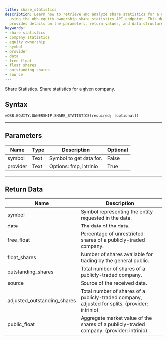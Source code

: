 ```yaml
---
title: share_statistics
description: Learn how to retrieve and analyze share statistics for a given company
  using the obb.equity.ownership.share_statistics API endpoint. This documentation
  provides details on the parameters, return values, and data structure.
keywords: 
- share statistics
- company statistics
- equity ownership
- symbol
- provider
- data
- free float
- float shares
- outstanding shares
- source
---
```


<!-- markdownlint-disable MD041 -->

Share Statistics. Share statistics for a given company.

## Syntax

```excel wordwrap
=OBB.EQUITY.OWNERSHIP.SHARE_STATISTICS(required; [optional])
```

---

## Parameters

| Name | Type | Description | Optional |
| ---- | ---- | ----------- | -------- |
| symbol | Text | Symbol to get data for. | False |
| provider | Text | Options: fmp, intrinio | True |

---

## Return Data

| Name | Description |
| ---- | ----------- |
| symbol | Symbol representing the entity requested in the data.  |
| date | The date of the data.  |
| free_float | Percentage of unrestricted shares of a publicly-traded company.  |
| float_shares | Number of shares available for trading by the general public.  |
| outstanding_shares | Total number of shares of a publicly-traded company.  |
| source | Source of the received data.  |
| adjusted_outstanding_shares | Total number of shares of a publicly-traded company, adjusted for splits. (provider: intrinio) |
| public_float | Aggregate market value of the shares of a publicly-traded company. (provider: intrinio) |
